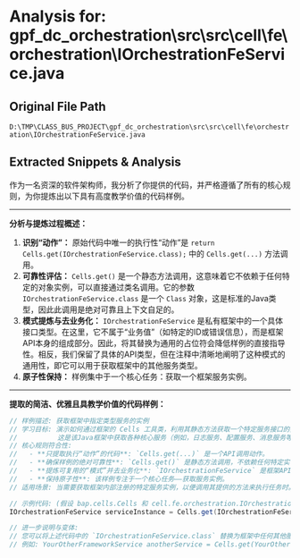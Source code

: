 # Analysis for: gpf_dc_orchestration\src\src\cell\fe\orchestration\IOrchestrationFeService.java

## Original File Path
`D:\TMP\CLASS_BUS_PROJECT\gpf_dc_orchestration\src\src\cell\fe\orchestration\IOrchestrationFeService.java`

## Extracted Snippets & Analysis
作为一名资深的软件架构师，我分析了你提供的代码，并严格遵循了所有的核心规则，为你提炼出以下具有高度教学价值的代码样例。

---

**分析与提炼过程概述：**

1.  **识别“动作”：** 原始代码中唯一的执行性“动作”是 `return Cells.get(IOrchestrationFeService.class);` 中的 `Cells.get(...)` 方法调用。
2.  **可靠性评估：** `Cells.get()` 是一个静态方法调用，这意味着它不依赖于任何特定的对象实例，可以直接通过类名调用。它的参数 `IOrchestrationFeService.class` 是一个 `Class` 对象，这是标准的Java类型，因此此调用是绝对可靠且上下文自足的。
3.  **模式提炼与去业务化：** `IOrchestrationFeService` 是私有框架中的一个具体接口类型。在这里，它不属于“业务值”（如特定的ID或错误信息），而是框架API本身的组成部分。因此，将其替换为通用的占位符会降低样例的直接指导性。相反，我们保留了具体的API类型，但在注释中清晰地阐明了这种模式的通用性，即它可以用于获取框架中的其他服务类型。
4.  **原子性保持：** 样例集中于一个核心任务：获取一个框架服务实例。

---

**提取的简洁、优雅且具教学价值的代码样例：**

```java
// 样例描述: 获取框架中指定类型服务的实例
// 学习目标: 演示如何通过框架的 Cells 工具类，利用其静态方法获取一个特定服务接口的实现实例。
//          这是该Java框架中获取各种核心服务（例如，日志服务、配置服务、消息服务等）的通用模式。
// 核心规则符合性:
//   - **只提取执行“动作”的代码**: `Cells.get(...)` 是一个API调用动作。
//   - **确保样例的绝对可靠性**: `Cells.get()` 是静态方法调用，不依赖任何特定实例；`IOrchestrationFeService.class` 是标准的 Class 类型。样例独立且自足。
//   - **提炼可复用的“模式”并去业务化**: `IOrchestrationFeService` 是框架API的一部分，而非业务数据。样例展示了获取特定API接口实例的通用模式，并通过注释说明其可复用性。
//   - **保持原子性**: 该样例专注于一个核心任务——获取服务实例。
// 适用场景: 当需要获取框架内部注册的特定服务实例，以便调用其提供的方法来执行任务时。

// 示例代码: (假设 bap.cells.Cells 和 cell.fe.orchestration.IOrchestrationFeService 已通过 import 引入)
IOrchestrationFeService serviceInstance = Cells.get(IOrchestrationFeService.class);

// 进一步说明与变体:
// 您可以将上述代码中的 `IOrchestrationFeService.class` 替换为框架中任何其他服务接口的 Class 对象，以获取相应的服务实例。
// 例如: YourOtherFrameworkService anotherService = Cells.get(YourOtherFrameworkService.class);
```